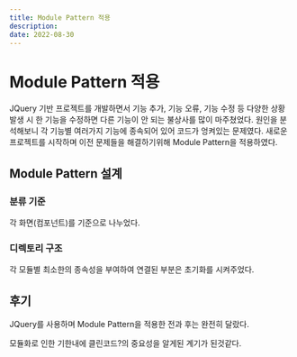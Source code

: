 ```yaml
---
title: Module Pattern 적용
description: 
date: 2022-08-30
---
```


# Module Pattern 적용

JQuery 기반 프로젝트를 개발하면서 기능 추가, 기능 오류, 기능 수정 등 다양한 상황 발생 시 한 기능을 수정하면 다른 기능이 안 되는 불상사를 많이 마주쳤었다. 
원인을 분석해보니 각 기능별 여러가지 기능에 종속되어 있어 코드가 엉켜있는 문제였다.
새로운 프로젝트를 시작하며 이전 문제들을 해결하기위해 Module Pattern을 적용하였다.

## Module Pattern 설계

### 분류 기준
   각 화면(컴포넌트)를 기준으로 나누었다.
   
### 디렉토리 구조
   
   각 모듈별 최소한의 종속성을 부여하여 연결된 부분은 초기화를 시켜주었다.
   
## 후기 
JQuery를 사용하며 Module Pattern을 적용한 전과 후는 완전히 달랐다.

모듈화로 인한 기한내에 클린코드?의 중요성을 알게된 계기가 된것같다. 
